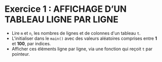 # Exercice 1 : AFFICHAGE D’UN TABLEAU LIGNE PAR LIGNE

+ Lire `m` et `n`, les nombres de lignes et de colonnes d'un tableau `t`.
+ L'initialiser dans le `main()` avec des valeurs aléatoires comprises entre **1** et **100**, par indices.
+ Afficher ces éléments ligne par ligne, via une fonction qui reçoit `t` par pointeur.
